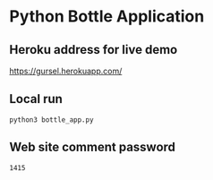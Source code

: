 # Python Bottle Application


## Heroku address for live demo


https://gursel.herokuapp.com/


## Local run 

`
python3 bottle_app.py
`

## Web site comment password

`
1415
`